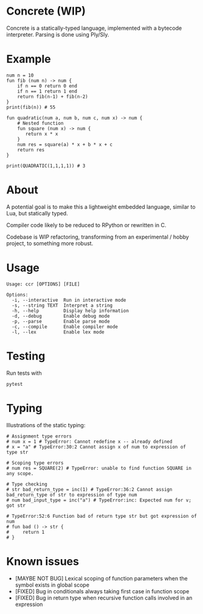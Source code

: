 # Concrete (WIP)

Concrete is a statically-typed language, implemented with a bytecode interpreter. Parsing is done using Ply/Sly.

# Example

```
num n = 10
fun fib (num n) -> num {
    if n == 0 return 0 end
    if n == 1 return 1 end
    return fib(n-1) + fib(n-2)
}
print(fib(n)) # 55

fun quadratic(num a, num b, num c, num x) -> num {
    # Nested function
    fun square (num x) -> num {
       return x * x
    }
    num res = square(a) * x + b * x + c
    return res
}

print(QUADRATIC(1,1,1,1)) # 3
```

# About
A potential goal is to make this a lightweight embedded language, similar to Lua, but statically typed.

Compiler code likely to be reduced to RPython or rewritten in C.

Codebase is WIP refactoring, transforming from an experimental / hobby project, to something more robust.

# Usage

```
Usage: ccr [OPTIONS] [FILE]

Options:
  -i, --interactive  Run in interactive mode
  -s, --string TEXT  Interpret a string
  -h, --help         Display help information
  -d, --debug        Enable debug mode
  -p, --parse        Enable parse mode
  -c, --compile      Enable compiler mode
  -l, --lex          Enable lex mode
```

# Testing

Run tests with

`pytest`

# Typing

Illustrations of the static typing:

```
# Assignment type errors
# num x = 1 # TypeError: Cannot redefine x -- already defined
# x = "a" # TypeError:30:2 Cannot assign x of num to expression of type str

# Scoping type errors
# num res = SQUARE(2) # TypeError: unable to find function SQUARE in any scope.

# Type checking
# str bad_return_type = inc(1) # TypeError:36:2 Cannot assign bad_return_type of str to expression of type num
# num bad_input_type = inc("a") # TypeError:inc: Expected num for v; got str

# TypeError:52:6 Function bad of return type str but got expression of num
# fun bad () -> str {
#     return 1
# }
```
# Known issues
* [MAYBE NOT BUG] Lexical scoping of function parameters when the symbol exists in global scope
* [FIXED] Bug in conditionals always taking first case in function scope
* [FIXED] Bug in return type when recursive function calls involved in an expression
